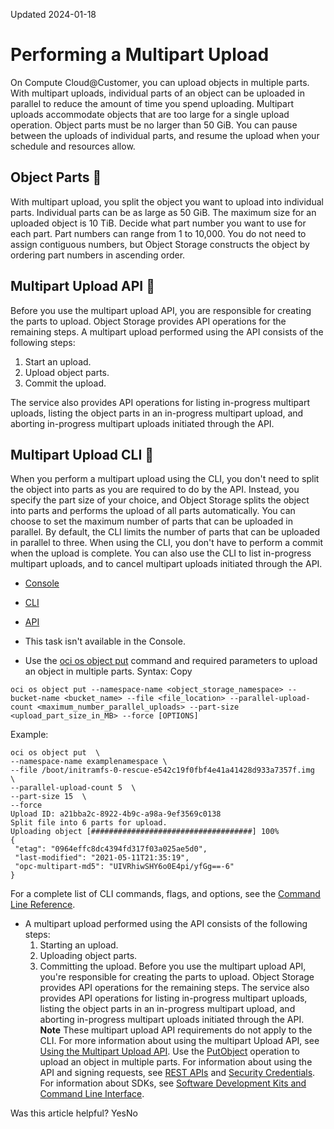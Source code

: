 Updated 2024-01-18
# Performing a Multipart Upload
On Compute Cloud@Customer, you can upload objects in multiple parts.
With multipart uploads, individual parts of an object can be uploaded in parallel to reduce the amount of time you spend uploading.
Multipart uploads accommodate objects that are too large for a single upload operation. Object parts must be no larger than 50 GiB.
You can pause between the uploads of individual parts, and resume the upload when your schedule and resources allow.
## Object Parts 🔗 
With multipart upload, you split the object you want to upload into individual parts. Individual parts can be as large as 50 GiB. The maximum size for an uploaded object is 10 TiB.
Decide what part number you want to use for each part. Part numbers can range from 1 to 10,000. You do not need to assign contiguous numbers, but Object Storage constructs the object by ordering part numbers in ascending order.
## Multipart Upload API 🔗 
Before you use the multipart upload API, you are responsible for creating the parts to upload. Object Storage provides API operations for the remaining steps.
A multipart upload performed using the API consists of the following steps:
  1. Start an upload.
  2. Upload object parts.
  3. Commit the upload.


The service also provides API operations for listing in-progress multipart uploads, listing the object parts in an in-progress multipart upload, and aborting in-progress multipart uploads initiated through the API.
## Multipart Upload CLI 🔗 
When you perform a multipart upload using the CLI, you don't need to split the object into parts as you are required to do by the API. Instead, you specify the part size of your choice, and Object Storage splits the object into parts and performs the upload of all parts automatically. You can choose to set the maximum number of parts that can be uploaded in parallel. By default, the CLI limits the number of parts that can be uploaded in parallel to three. When using the CLI, you don't have to perform a commit when the upload is complete.
You can also use the CLI to list in-progress multipart uploads, and to cancel multipart uploads initiated through the API.
  * [Console](https://docs.oracle.com/en-us/iaas/compute-cloud-at-customer/topics/object/performing-a-multi-part-upload.htm)
  * [CLI](https://docs.oracle.com/en-us/iaas/compute-cloud-at-customer/topics/object/performing-a-multi-part-upload.htm)
  * [API](https://docs.oracle.com/en-us/iaas/compute-cloud-at-customer/topics/object/performing-a-multi-part-upload.htm)


  * This task isn't available in the Console. 
  * Use the [oci os object put](https://docs.oracle.com/iaas/tools/oci-cli/latest/oci_cli_docs/cmdref/os/object/put.html) command and required parameters to upload an object in multiple parts.
Syntax:
Copy
```
oci os object put --namespace-name <object_storage_namespace> --bucket-name <bucket_name> --file <file_location> --parallel-upload-count <maximum_number_parallel_uploads> --part-size <upload_part_size_in_MB> --force [OPTIONS]
```

Example:
```
oci os object put  \
--namespace-name examplenamespace \
--file /boot/initramfs-0-rescue-e542c19f0fbf4e41a41428d933a7357f.img  \
--parallel-upload-count 5  \
--part-size 15  \
--force
Upload ID: a21bba2c-8922-4b9c-a98a-9ef3569c0138
Split file into 6 parts for upload.
Uploading object [####################################] 100%
{
 "etag": "0964effc8dc4394fd317f03a025ae5d0",
 "last-modified": "2021-05-11T21:35:19",
 "opc-multipart-md5": "UIVRhiwSHY6o0E4pi/yfGg==-6"
}
```

For a complete list of CLI commands, flags, and options, see the [Command Line Reference](https://docs.oracle.com/iaas/tools/oci-cli/latest/oci_cli_docs/index.html).
  * A multipart upload performed using the API consists of the following steps:
    1. Starting an upload.
    2. Uploading object parts.
    3. Committing the upload.
Before you use the multipart upload API, you're responsible for creating the parts to upload. Object Storage provides API operations for the remaining steps. The service also provides API operations for listing in-progress multipart uploads, listing the object parts in an in-progress multipart upload, and aborting in-progress multipart uploads initiated through the API. 
**Note** These multipart upload API requirements do not apply to the CLI.
For more information about using the multipart Upload API, see [Using the Multipart Upload API](https://docs.oracle.com/iaas/Content/Object/Tasks/usingmultipartuploads.htm#using_api).
Use the [PutObject](https://docs.oracle.com/iaas/api/#/en/objectstorage/latest/Object/PutObject) operation to upload an object in multiple parts.
For information about using the API and signing requests, see [REST APIs](https://docs.oracle.com/iaas/Content/API/Concepts/usingapi.htm#REST_APIs) and [Security Credentials](https://docs.oracle.com/iaas/Content/General/Concepts/credentials.htm). For information about SDKs, see [Software Development Kits and Command Line Interface](https://docs.oracle.com/iaas/Content/API/Concepts/sdks.htm#Software_Development_Kits_and_Command_Line_Interface).


Was this article helpful?
YesNo

